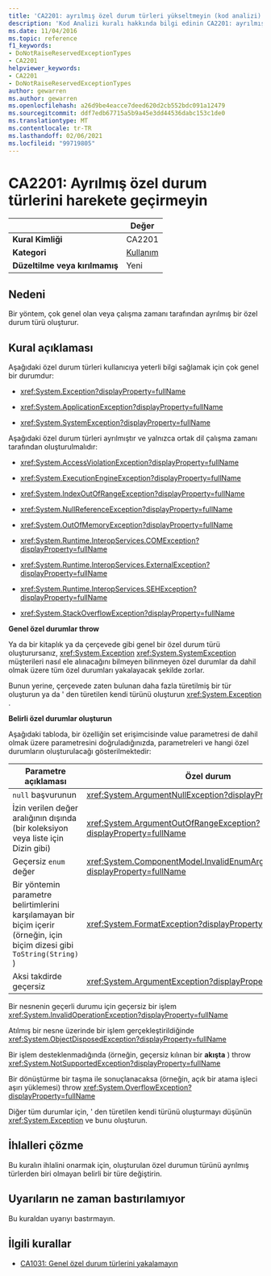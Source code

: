 ```yaml
---
title: 'CA2201: ayrılmış özel durum türleri yükseltmeyin (kod analizi)'
description: 'Kod Analizi kuralı hakkında bilgi edinin CA2201: ayrılmış özel durum türleri yükseltmeyin'
ms.date: 11/04/2016
ms.topic: reference
f1_keywords:
- DoNotRaiseReservedExceptionTypes
- CA2201
helpviewer_keywords:
- CA2201
- DoNotRaiseReservedExceptionTypes
author: gewarren
ms.author: gewarren
ms.openlocfilehash: a26d9be4eacce7deed620d2cb552bdc091a12479
ms.sourcegitcommit: ddf7edb67715a5b9a45e3dd44536dabc153c1de0
ms.translationtype: MT
ms.contentlocale: tr-TR
ms.lasthandoff: 02/06/2021
ms.locfileid: "99719805"
---
```

# <a name="ca2201-do-not-raise-reserved-exception-types"></a>CA2201: Ayrılmış özel durum türlerini harekete geçirmeyin

| | Değer |
|-|-|
| **Kural Kimliği** |CA2201|
| **Kategori** |[Kullanım](usage-warnings.md)|
| **Düzeltilme veya kırılmamış** |Yeni|

## <a name="cause"></a>Nedeni

Bir yöntem, çok genel olan veya çalışma zamanı tarafından ayrılmış bir özel durum türü oluşturur.

## <a name="rule-description"></a>Kural açıklaması

Aşağıdaki özel durum türleri kullanıcıya yeterli bilgi sağlamak için çok genel bir durumdur:

- <xref:System.Exception?displayProperty=fullName>

- <xref:System.ApplicationException?displayProperty=fullName>

- <xref:System.SystemException?displayProperty=fullName>

Aşağıdaki özel durum türleri ayrılmıştır ve yalnızca ortak dil çalışma zamanı tarafından oluşturulmalıdır:

- <xref:System.AccessViolationException?displayProperty=fullName>

- <xref:System.ExecutionEngineException?displayProperty=fullName>

- <xref:System.IndexOutOfRangeException?displayProperty=fullName>

- <xref:System.NullReferenceException?displayProperty=fullName>

- <xref:System.OutOfMemoryException?displayProperty=fullName>

- <xref:System.Runtime.InteropServices.COMException?displayProperty=fullName>

- <xref:System.Runtime.InteropServices.ExternalException?displayProperty=fullName>

- <xref:System.Runtime.InteropServices.SEHException?displayProperty=fullName>

- <xref:System.StackOverflowException?displayProperty=fullName>

**Genel özel durumlar throw**

Ya da bir kitaplık ya da çerçevede gibi genel bir özel durum türü oluşturursanız, <xref:System.Exception> <xref:System.SystemException> müşterileri nasıl ele alınacağını bilmeyen bilinmeyen özel durumlar da dahil olmak üzere tüm özel durumları yakalayacak şekilde zorlar.

Bunun yerine, çerçevede zaten bulunan daha fazla türetilmiş bir tür oluşturun ya da ' den türetilen kendi türünü oluşturun <xref:System.Exception> .

**Belirli özel durumlar oluşturun**

Aşağıdaki tabloda, bir özelliğin set erişimcisinde value parametresi de dahil olmak üzere parametresini doğruladığınızda, parametreleri ve hangi özel durumların oluşturulacağı gösterilmektedir:

|Parametre açıklaması|Özel durum|
|---------------------------|---------------|
|`null` başvurunun|<xref:System.ArgumentNullException?displayProperty=fullName>|
|İzin verilen değer aralığının dışında (bir koleksiyon veya liste için Dizin gibi)|<xref:System.ArgumentOutOfRangeException?displayProperty=fullName>|
|Geçersiz `enum` değer|<xref:System.ComponentModel.InvalidEnumArgumentException?displayProperty=fullName>|
|Bir yöntemin parametre belirtimlerini karşılamayan bir biçim içerir (örneğin, için biçim dizesi gibi `ToString(String)` )|<xref:System.FormatException?displayProperty=fullName>|
|Aksi takdirde geçersiz|<xref:System.ArgumentException?displayProperty=fullName>|

Bir nesnenin geçerli durumu için geçersiz bir işlem <xref:System.InvalidOperationException?displayProperty=fullName>

Atılmış bir nesne üzerinde bir işlem gerçekleştirildiğinde <xref:System.ObjectDisposedException?displayProperty=fullName>

Bir işlem desteklenmadığında (örneğin, geçersiz kılınan bir **akışta** ) throw <xref:System.NotSupportedException?displayProperty=fullName>

Bir dönüştürme bir taşma ile sonuçlanacaksa (örneğin, açık bir atama işleci aşırı yüklemesi) throw <xref:System.OverflowException?displayProperty=fullName>

Diğer tüm durumlar için, ' den türetilen kendi türünü oluşturmayı düşünün <xref:System.Exception> ve bunu oluşturun.

## <a name="how-to-fix-violations"></a>İhlalleri çözme

Bu kuralın ihlalini onarmak için, oluşturulan özel durumun türünü ayrılmış türlerden biri olmayan belirli bir türe değiştirin.

## <a name="when-to-suppress-warnings"></a>Uyarıların ne zaman bastırılamıyor

Bu kuraldan uyarıyı bastırmayın.

## <a name="related-rules"></a>İlgili kurallar

- [CA1031: Genel özel durum türlerini yakalamayın](ca1031.md)
